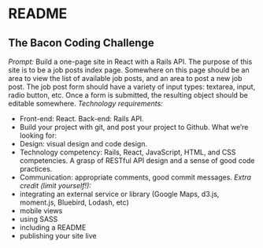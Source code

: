 # README

## The Bacon Coding Challenge
*Prompt​:*
Build a one-page site in React with a Rails API. The purpose of this site is to be a job posts
index page. Somewhere on this page should be an area to view the list of available job posts,
and an area to post a new job post.
The job post form should have a variety of input types: textarea, input, radio button, etc. Once a
form is submitted, the resulting object should be editable somewhere.
*Technology requirements​:*
* Front-end: React. Back-end: Rails API.
* Build your project with git, and post your project to Github.
What we’re looking for:
* Design: visual design and code design.
* Technology competency: Rails, React, JavaScript, HTML, and CSS competencies. A
grasp of RESTful API design and a sense of good code practices.
* Communication: appropriate comments, good commit messages.
*Extra credit (limit yourself!):*
* integrating an external service or library (Google Maps, d3.js, moment.js, Bluebird,
Lodash, etc)
* mobile views
* using SASS
* including a README
* publishing your site live
